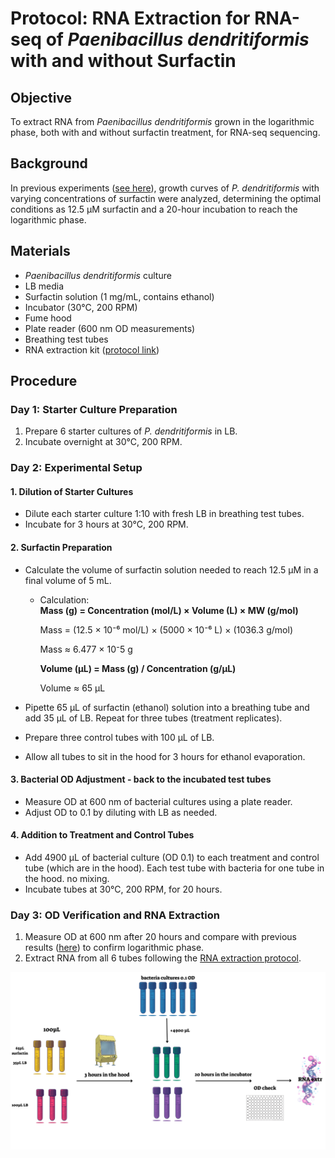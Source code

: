 # Protocol: RNA Extraction for RNA-seq of *Paenibacillus dendritiformis* with and without Surfactin

## Objective
To extract RNA from *Paenibacillus dendritiformis* grown in the logarithmic phase, both with and without surfactin treatment, for RNA-seq sequencing.

## Background
In previous experiments ([see here](link)), growth curves of *P. dendritiformis* with varying concentrations of surfactin were analyzed, determining the optimal conditions as 12.5 µM surfactin and a 20-hour incubation to reach the logarithmic phase. 

## Materials
- *Paenibacillus dendritiformis* culture
- LB media
- Surfactin solution (1 mg/mL, contains ethanol)
- Incubator (30°C, 200 RPM)
- Fume hood
- Plate reader (600 nm OD measurements)
- Breathing test tubes
- RNA extraction kit ([protocol link](link))



## Procedure

### Day 1: Starter Culture Preparation
1. Prepare 6 starter cultures of *P. dendritiformis* in LB.
2. Incubate overnight at 30°C, 200 RPM.

### Day 2: Experimental Setup
#### 1. Dilution of Starter Cultures
- Dilute each starter culture 1:10 with fresh LB in breathing test tubes.
- Incubate for 3 hours at 30°C, 200 RPM.

#### 2. Surfactin Preparation
- Calculate the volume of surfactin solution needed to reach 12.5 µM in a final volume of 5 mL.
  - Calculation:  
  **Mass (g) = Concentration (mol/L) × Volume (L) × MW (g/mol)**

      Mass = (12.5 × 10⁻⁶ mol/L) × (5000 × 10⁻⁶ L) × (1036.3 g/mol)

      Mass ≈ 6.477 × 10⁻5 g

      **Volume (µL) = Mass (g) / Concentration (g/µL)**

      Volume ≈ 65 µL


- Pipette 65 µL of surfactin (ethanol) solution into a breathing tube and add 35 µL of LB. Repeat for three tubes (treatment replicates).
- Prepare three control tubes with 100 µL of LB.
- Allow all tubes to sit in the hood for 3 hours for ethanol evaporation.

#### 3. Bacterial OD Adjustment - back to the incubated test tubes
- Measure OD at 600 nm of bacterial cultures using a plate reader.
- Adjust OD to 0.1 by diluting with LB as needed.

#### 4. Addition to Treatment and Control Tubes
- Add 4900 µL of bacterial culture (OD 0.1) to each treatment and control tube (which are in the hood). Each test tube with bacteria for one tube in the hood. no mixing.
- Incubate tubes at 30°C, 200 RPM, for 20 hours.

### Day 3: OD Verification and RNA Extraction
1. Measure OD at 600 nm after 20 hours and compare with previous results ([here](link)) to confirm logarithmic phase.
2. Extract RNA from all 6 tubes following the [RNA extraction protocol](link).

![results](../images/rna%20extract/pre%20extraction%20planning.png)


